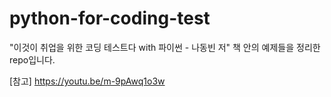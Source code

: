 # python-for-coding-test

"이것이 취업을 위한 코딩 테스트다 with 파이썬 - 나동빈 저" 책 안의 예제들을 정리한 repo입니다.

[참고] https://youtu.be/m-9pAwq1o3w
